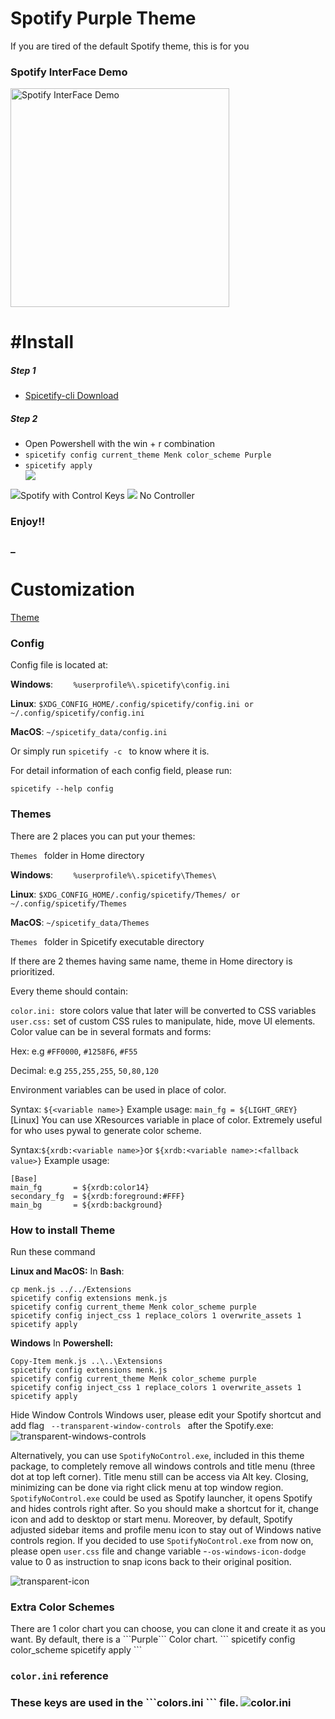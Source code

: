 # Spotify Purple Theme
If you are tired of the default Spotify theme, this is for you

<h3>Spotify InterFace Demo</h3>
 <img Src="https://github.com/Menk50/Spotify-Purple-Theme/blob/master/Menk/Demo.png?raw=true" widht="490" height="350" alt="Spotify InterFace Demo" >
<h1>#Install</h1>
 
<h5>Step 1</h3> 
<ul>
 <li> <a href="https://github.com/khanhas/spicetify-cli/wiki/Installation#with-powershell-pre-built-binary"> Spicetify-cli Download</a> </li>
</ul>
<h5>Step 2</h5>
<ul>
 <li> Open Powershell with the win + r combination </li>
 <li> <code>spicetify config current_theme Menk color_scheme Purple</code> </li>
 
 <li><code>spicetify apply </code></li>
 
 <img src="https://raw.githubusercontent.com/Menk50/Spotify-Purple-Theme/master/Menk/powershell.PNG" widht="500" heihgt="350">

 
 </ul>

<img src="https://github.com/Menk50/Spotify-Purple-Theme/blob/master/Menk/purple-spotify.PNG?raw=true" widht="500" heihgt="350">Spotify with Control Keys
 <img src="https://github.com/Menk50/Spotify-Purple-Theme/blob/master/Menk/purple-spotify-no-controller.PNG?raw=true"  widht="500" heihgt="350"> No Controller  

<h3>Enjoy!!</h3>

<h3>_</h3>
<h1> Customization </h1>

<a href="#themes">Theme</a>


<h3 > <a name="config">Config</a></h3>
Config file is located at:

<b>Windows</b>:
```     %userprofile%\.spicetify\config.ini ```
 
<b>Linux</b>: ``` $XDG_CONFIG_HOME/.config/spicetify/config.ini or ~/.config/spicetify/config.ini ```

<b>MacOS</b>: 
``` ~/spicetify_data/config.ini ```

Or simply run
 ```spicetify -c ```
 to know where it is.

For detail information of each config field, please run:
 
 ``` spicetify --help config  ``` 
 
 <h3 > <a name="themes"> Themes</a> </h3>
 
 There are 2 places you can put your themes:
 

  ``` Themes  ``` folder in Home directory 

  
  <b>Windows</b>:
```     %userprofile%\.spicetify\Themes\ ```
 
<b>Linux</b>: ``` $XDG_CONFIG_HOME/.config/spicetify/Themes/ or ~/.config/spicetify/Themes ```

<b>MacOS</b>: 
``` ~/spicetify_data/Themes ```

``` Themes  ``` folder in Spicetify executable directory 



If there are 2 themes having same name, theme in Home directory is prioritized.

Every theme should contain: 

```color.ini: ```store colors value that later will be converted to CSS variables
```user.css:``` set of custom CSS rules to manipulate, hide, move UI elements.
Color value can be in several formats and forms:

Hex: e.g ```#FF0000```, ```#1258F6```, ```#F55```

Decimal: e.g ```255,255,255```, ```50,80,120```

Environment variables can be used in place of color.

Syntax: ```${<variable name>}```
Example usage: ```main_fg = ${LIGHT_GREY}```
[Linux] You can use XResources variable in place of color. Extremely useful for who uses pywal to generate color scheme.

Syntax:``` ${xrdb:<variable name>} ```or ```${xrdb:<variable name>:<fallback value>}```
Example usage:
```
[Base]
main_fg       = ${xrdb:color14}
secondary_fg  = ${xrdb:foreground:#FFF}
main_bg       = ${xrdb:background}
```

<h3>How to install Theme</h3>

Run these command

<b>Linux and MacOS:</b>
In <b>Bash</b>:

```cd "$(dirname "$(spicetify -c)")/Themes/Menk"
cp menk.js ../../Extensions
spicetify config extensions menk.js
spicetify config current_theme Menk color_scheme purple
spicetify config inject_css 1 replace_colors 1 overwrite_assets 1
spicetify apply
```
<b>Windows</b>
In <b>Powershell:</b>

```cd "$(spicetify -c | Split-Path)\Themes\Menk"
Copy-Item menk.js ..\..\Extensions
spicetify config extensions menk.js
spicetify config current_theme Menk color_scheme purple
spicetify config inject_css 1 replace_colors 1 overwrite_assets 1
spicetify apply
```

</h3>Hide Window Controls</h3>
Windows user, please edit your Spotify shortcut and add flag <code> --transparent-window-controls </code> after the Spotify.exe:

<img src="https://github.com/Menk50/Spotify-Purple-Theme/blob/master/Menk/Capture.PNG?raw=true" alt="transparent-windows-controls">

Alternatively, you can use ```SpotifyNoControl.exe```, included in this theme package, to completely remove all windows controls and title menu (three dot at top left corner). Title menu still can be access via Alt key. Closing, minimizing can be done via right click menu at top window region.
```SpotifyNoControl.exe``` could be used as Spotify launcher, it opens Spotify and hides controls right after. So you should make a shortcut for it, change icon and add to desktop or start menu.
Moreover, by default, Spotify adjusted sidebar items and profile menu icon to stay out of Windows native controls region. If you decided to use ```SpotifyNoControl.exe``` from now on, please open ```user.css``` file and change variable -```-os-windows-icon-dodge``` value to 0 as instruction to snap icons back to their original position.

<img src="https://github.com/Menk50/Spotify-Purple-Theme/blob/master/Menk/Capture2.PNG?raw=true" alt="transparent-icon">

<h3>Extra Color Schemes</h3>
There are 1 color chart you can choose, you can clone it and create it as you want. By default, there is a ```Purple``` Color chart.
```
spicetify config color_scheme <scheme name>
spicetify apply
 ```
 
<h3> <code>color.ini</code>  reference <h3> 
 These keys are used in the ```colors.ini ``` file.
 
 <img src="https://github.com/Menk50/Spotify-Purple-Theme/blob/master/Menk/color.PNG?raw=true" alt="color.ini">

